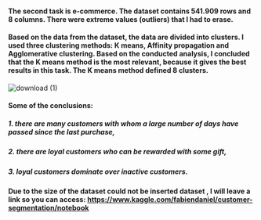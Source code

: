 #### The second task is e-commerce. The dataset contains 541.909 rows and 8 columns. There were extreme values (outliers) that I had to erase.
#### Based on the data from the dataset, the data are divided into clusters. I used three clustering methods: K means, Affinity propagation and Agglomerative clustering. Based on the conducted analysis, I concluded that the K means method is the most relevant, because it gives the best results in this task. The K means method defined 8 clusters.
![download (1)](https://user-images.githubusercontent.com/87364202/125600865-bb58956c-9167-446d-9ba1-1e006036d1be.png)
#### Some of the conclusions:
##### 1. there are many customers with whom a large number of days have passed since the last purchase,
##### 2. there are loyal customers who can be rewarded with some gift,
##### 3. loyal customers dominate over inactive customers.

#### Due to the size of the dataset could not be inserted dataset , I will leave a link so you can access: https://www.kaggle.com/fabiendaniel/customer-segmentation/notebook
